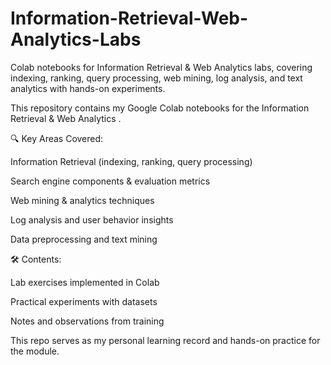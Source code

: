 # Information-Retrieval-Web-Analytics-Labs
Colab notebooks for Information Retrieval &amp; Web Analytics labs, covering indexing, ranking, query processing, web mining, log analysis, and text analytics with hands-on experiments.

This repository contains my Google Colab notebooks for the Information Retrieval & Web Analytics .

🔍 Key Areas Covered:

Information Retrieval (indexing, ranking, query processing)

Search engine components & evaluation metrics

Web mining & analytics techniques

Log analysis and user behavior insights

Data preprocessing and text mining

🛠 Contents:

Lab exercises implemented in Colab

Practical experiments with datasets

Notes and observations from training

This repo serves as my personal learning record and hands-on practice for the module.
